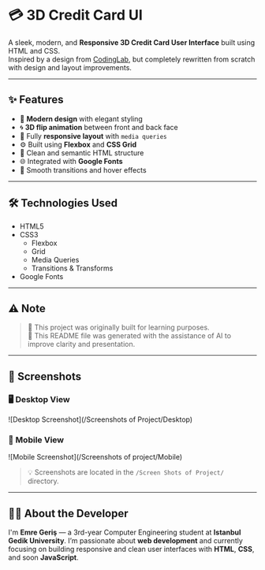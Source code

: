 # 💳 3D Credit Card UI

A sleek, modern, and **Responsive 3D Credit Card User Interface** built using HTML and CSS.  
Inspired by a design from [CodingLab](https://www.youtube.com/@CodingLabYT), but completely rewritten from scratch with design and layout improvements.

---

## ✨ Features

- 🎨 **Modern design** with elegant styling
- 🌀 **3D flip animation** between front and back face
- 📱 Fully **responsive layout** with `media queries`
- ⚙️ Built using **Flexbox** and **CSS Grid**
- 🧠 Clean and semantic HTML structure
- 🌐 Integrated with **Google Fonts**
- 🌈 Smooth transitions and hover effects

---

## 🛠️ Technologies Used

- HTML5
- CSS3
  - Flexbox
  - Grid
  - Media Queries
  - Transitions & Transforms
- Google Fonts

---

## ⚠️ Note

> 📌 This project was originally built for learning purposes.  
> 🧠 This README file was generated with the assistance of AI to improve clarity and presentation.

---

## 📸 Screenshots

### 🖥️ Desktop View  
![Desktop Screenshot](/Screenshots of Project/Desktop)

### 📱 Mobile View  
![Mobile Screenshot](/Screenshots of project/Mobile)

> 💡 Screenshots are located in the `/Screen Shots of Project/` directory.

---

## 👨‍💻 About the Developer

I'm **Emre Geriş** — a 3rd-year Computer Engineering student at **Istanbul Gedik University**.
I’m passionate about **web development** and currently focusing on building responsive and clean user interfaces with **HTML**, **CSS**, and soon **JavaScript**.


